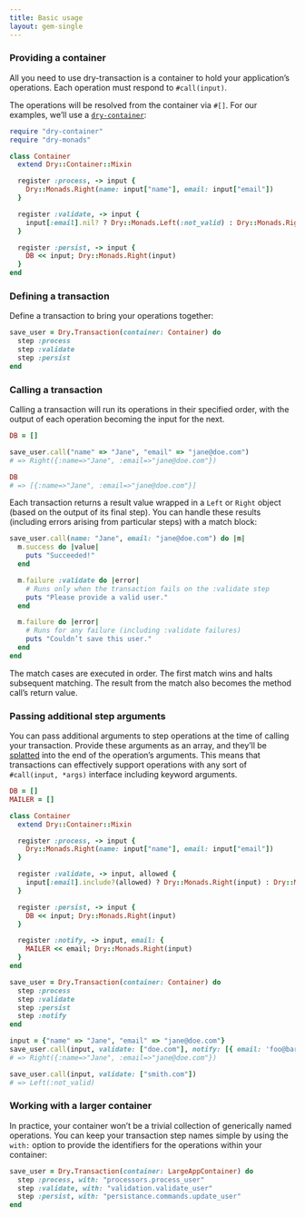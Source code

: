```yaml
---
title: Basic usage
layout: gem-single
---
```


### Providing a container

All you need to use dry-transaction is a container to hold your application’s operations. Each operation must respond to `#call(input)`.

The operations will be resolved from the container via `#[]`. For our examples, we’ll use a [`dry-container`](http://dry-rb.org/gems/dry-container):

```ruby
require "dry-container"
require "dry-monads"

class Container
  extend Dry::Container::Mixin

  register :process, -> input {
    Dry::Monads.Right(name: input["name"], email: input["email"])
  }

  register :validate, -> input {
    input[:email].nil? ? Dry::Monads.Left(:not_valid) : Dry::Monads.Right(input)
  }

  register :persist, -> input {
    DB << input; Dry::Monads.Right(input)
  }
end
```

### Defining a transaction

Define a transaction to bring your operations together:

```ruby
save_user = Dry.Transaction(container: Container) do
  step :process
  step :validate
  step :persist
end
```

### Calling a transaction

Calling a transaction will run its operations in their specified order, with the output of each operation becoming the input for the next.

```ruby
DB = []

save_user.call("name" => "Jane", "email" => "jane@doe.com")
# => Right({:name=>"Jane", :email=>"jane@doe.com"})

DB
# => [{:name=>"Jane", :email=>"jane@doe.com"}]
```

Each transaction returns a result value wrapped in a `Left` or `Right` object (based on the output of its final step). You can handle these results (including errors arising from particular steps) with a match block:

```ruby
save_user.call(name: "Jane", email: "jane@doe.com") do |m|
  m.success do |value|
    puts "Succeeded!"
  end

  m.failure :validate do |error|
    # Runs only when the transaction fails on the :validate step
    puts "Please provide a valid user."
  end

  m.failure do |error|
    # Runs for any failure (including :validate failures)
    puts "Couldn’t save this user."
  end
end
```

The match cases are executed in order. The first match wins and halts subsequent matching. The result from the match also becomes the method call’s return value.

### Passing additional step arguments

You can pass additional arguments to step operations at the time of calling your transaction. Provide these arguments as an array, and they’ll be [splatted](https://endofline.wordpress.com/2011/01/21/the-strange-ruby-splat/) into the end of the operation’s arguments. This means that transactions can effectively support operations with any sort of `#call(input, *args)` interface including keyword arguments.

```ruby
DB = []
MAILER = []

class Container
  extend Dry::Container::Mixin

  register :process, -> input {
    Dry::Monads.Right(name: input["name"], email: input["email"])
  }

  register :validate, -> input, allowed {
    input[:email].include?(allowed) ? Dry::Monads.Right(input) : Dry::Monads.Left(:not_valid)
  }

  register :persist, -> input {
    DB << input; Dry::Monads.Right(input)
  }

  register :notify, -> input, email: {
    MAILER << email; Dry::Monads.Right(input)
  }
end

save_user = Dry.Transaction(container: Container) do
  step :process
  step :validate
  step :persist
  step :notify
end

input = {"name" => "Jane", "email" => "jane@doe.com"}
save_user.call(input, validate: ["doe.com"], notify: [{ email: 'foo@bar.com' }])
# => Right({:name=>"Jane", :email=>"jane@doe.com"})

save_user.call(input, validate: ["smith.com"])
# => Left(:not_valid)
```

### Working with a larger container

In practice, your container won’t be a trivial collection of generically named operations. You can keep your transaction step names simple by using the `with:` option to provide the identifiers for the operations within your container:

```ruby
save_user = Dry.Transaction(container: LargeAppContainer) do
  step :process, with: "processors.process_user"
  step :validate, with: "validation.validate_user"
  step :persist, with: "persistance.commands.update_user"
end
```
